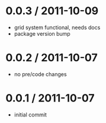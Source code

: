 
0.0.3 / 2011-10-09 
==================

  * grid system functional, needs docs
  * package version bump

0.0.2 / 2011-10-07 
==================

  * no pre/code changes

0.0.1 / 2011-10-07 
==================

  * initial commit
